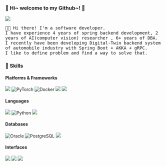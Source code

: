 ### :wave: Hi~ welcome to my Github~! :wave:
<p>
  <a href="mailto:iam@juheejin.com" target="_blank"><img src="https://img.shields.io/badge/iam%40juheejin.com-EA4335?style=flat-square&logo=Gmail&logoColor=white"/></a>
</p>

<p>
<h4"><samp> 
👋🏾  Hi there! I'm a software developer.<br/>
I have experience 4 years of spring backend development, 2 years of AI(computer vision) researcher , 6+ years of DBA.<br/>
I recently have been developing Digital-Twin backend system of automobile industry with Spring Boot + AKKA + gRPC.<br/>
I like to define problem and find a way to solve that. 
</samp></h4>
</p>



### 💪 Skills
#### Platforms & Frameworks
<p>
  <img src="https://img.shields.io/badge/Spring-6DB33F?style=flat-square&logo=spring&logoColor=white"/>
  <img alt="PyTorch" src ="https://img.shields.io/badge/PyTorch-EE4C2C.svg?&style=flat-square&logo=PyTorch&logoColor=white"/>
  <img alt="Docker" src ="https://img.shields.io/badge/Docker-2496ED.svg?&style=flat-square&logo=Docker&logoColor=white"/>
  <img src="https://img.shields.io/badge/Flutter-02569B?style=flat-square&logo=Flutter&logoColor=white"/>
  <img src="https://img.shields.io/badge/Unity-100000?style=flat-square&logo=unity&logoColor=white"/>
</p>

#### Languages
<p>
  <img src="https://img.shields.io/badge/Java-007396?style=flat-square&logo=CoffeeScript&logoColor=white"/>
  <img alt="Python" src ="https://img.shields.io/badge/Python-3776AB.svg?&style=flat-square&logo=Python&logoColor=white"/>
  <img src="https://img.shields.io/badge/TypeScript-3178C6?style=flat-square&logo=TypeScript&logoColor=white"/>
</p>

#### Databases
<p>
  <img alt="Oracle" src ="https://img.shields.io/badge/Oracle-F80000.svg?&style=flat-square&logo=Oracle&logoColor=white"/>
  <img alt="PostgreSQL" src ="https://img.shields.io/badge/PostgreSQL-4169E1.svg?&style=flat-square&logo=PostgreSQL&logoColor=white"/>
  <img src="https://img.shields.io/badge/MySQL-00000F?style=flat-square&logo=mysql&logoColor=white"/>
</p>

#### Interfaces
<p>
  <img src="https://img.shields.io/badge/RestAPI-FF4F8B?style=flat-square&logoColor=white"/> 
  <img src="https://img.shields.io/badge/gRPC-100000?style=flat-square&logoColor=white"/>
  <img src="https://img.shields.io/badge/WebSocket-D77310?style=flat-square&logoColor=white"/>
</p>


<!--
**show0000/show0000** is a ✨ _special_ ✨ repository because its `README.md` (this file) appears on your GitHub profile.

Here are some ideas to get you started:

- git🔭 I’m currently working on ...
- 🌱 I’m currently learning ...
- 👯 I’m looking to collaborate on ...
- 🤔 I’m looking for help with ...
- 💬 Ask me about ...
- 📫 How to reach me: ...
- 😄 Pronouns: ...
- ⚡ Fun fact: ...
-->
